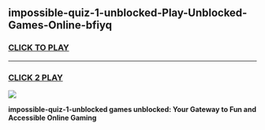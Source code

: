
## impossible-quiz-1-unblocked-Play-Unblocked-Games-Online-bfiyq
<h3>
<a href="https://premium76.site?title=impossible-quiz-1-unblocked&ref=25A">CLICK TO PLAY</a></h3>
<hr>

<h3>
<a href="https://premium76.site?title=impossible-quiz-1-unblocked&ref=25A">CLICK 2 PLAY</a>
  
</h3>

<a href="https://premium76.site?title=impossible-quiz-1-unblocked&ref=25A"><img src="https://clearcache.store/games.png"></a>


**impossible-quiz-1-unblocked games unblocked: Your Gateway to Fun and Accessible Online Gaming**
